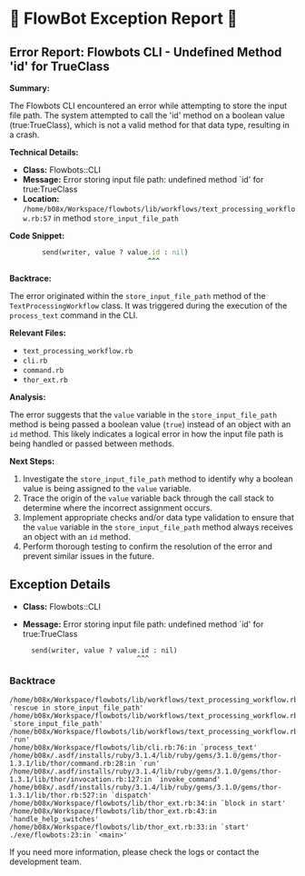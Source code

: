 # 🤖 FlowBot Exception Report 🤖


## Error Report: Flowbots CLI - Undefined Method 'id' for TrueClass

**Summary:**

The Flowbots CLI encountered an error while attempting to store the input file path. The system attempted to call the 'id' method on a boolean value (true:TrueClass), which is not a valid method for that data type, resulting in a crash.

**Technical Details:**

* **Class:** Flowbots::CLI
* **Message:**  Error storing input file path: undefined method `id' for true:TrueClass
* **Location:** `/home/b08x/Workspace/flowbots/lib/workflows/text_processing_workflow.rb:57` in method `store_input_file_path`

**Code Snippet:**

```ruby
        send(writer, value ? value.id : nil)
                                  ^^^
```

**Backtrace:**

The error originated within the `store_input_file_path` method of the `TextProcessingWorkflow` class.  It was triggered during the execution of the `process_text` command in the CLI. 

**Relevant Files:**

* `text_processing_workflow.rb`
* `cli.rb`
* `command.rb`
* `thor_ext.rb`

**Analysis:**

The error suggests that the `value` variable in the `store_input_file_path` method is being passed a boolean value (`true`) instead of an object with an `id` method. This likely indicates a logical error in how the input file path is being handled or passed between methods.

**Next Steps:**

1. Investigate the `store_input_file_path` method to identify why a boolean value is being assigned to the `value` variable.
2. Trace the origin of the `value` variable back through the call stack to determine where the incorrect assignment occurs.
3. Implement appropriate checks and/or data type validation to ensure that the `value` variable in the `store_input_file_path` method always receives an object with an `id` method. 
4. Perform thorough testing to confirm the resolution of the error and prevent similar issues in the future. 



## Exception Details

- **Class:** Flowbots::CLI
- **Message:** Error storing input file path: undefined method `id' for true:TrueClass

        send(writer, value ? value.id : nil)
                                  ^^^

### Backtrace

```
/home/b08x/Workspace/flowbots/lib/workflows/text_processing_workflow.rb:57:in `rescue in store_input_file_path'
/home/b08x/Workspace/flowbots/lib/workflows/text_processing_workflow.rb:44:in `store_input_file_path'
/home/b08x/Workspace/flowbots/lib/workflows/text_processing_workflow.rb:15:in `run'
/home/b08x/Workspace/flowbots/lib/cli.rb:76:in `process_text'
/home/b08x/.asdf/installs/ruby/3.1.4/lib/ruby/gems/3.1.0/gems/thor-1.3.1/lib/thor/command.rb:28:in `run'
/home/b08x/.asdf/installs/ruby/3.1.4/lib/ruby/gems/3.1.0/gems/thor-1.3.1/lib/thor/invocation.rb:127:in `invoke_command'
/home/b08x/.asdf/installs/ruby/3.1.4/lib/ruby/gems/3.1.0/gems/thor-1.3.1/lib/thor.rb:527:in `dispatch'
/home/b08x/Workspace/flowbots/lib/thor_ext.rb:34:in `block in start'
/home/b08x/Workspace/flowbots/lib/thor_ext.rb:43:in `handle_help_switches'
/home/b08x/Workspace/flowbots/lib/thor_ext.rb:33:in `start'
./exe/flowbots:23:in `<main>'
```

If you need more information, please check the logs or contact the development team.
